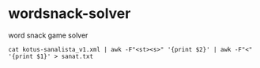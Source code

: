 # wordsnack-solver
word snack game solver

```
cat kotus-sanalista_v1.xml | awk -F"<st><s>" '{print $2}' | awk -F"<" '{print $1}' > sanat.txt
```